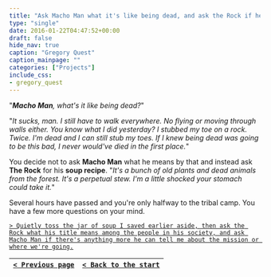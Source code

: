 ```yaml
---
title: "Ask Macho Man what it's like being dead, and ask the Rock if he can write his soup recipe down for you."
type: "single"
date: 2016-01-22T04:47:52+00:00
draft: false
hide_nav: true
caption: "Gregory Quest"
caption_mainpage: ""
categories: ["Projects"]
include_css:
- gregory_quest
---
```


"***Macho Man**, what's it like being dead?*"

"*It sucks, man. I still have to walk everywhere. No flying or moving through walls either. You know what I did yesterday? I stubbed my toe on a rock. Twice. I'm dead and I can still stub my toes. If I knew being dead was going to be this bad, I never would've died in the first place.*"

You decide not to ask **Macho Man** what he means by that and instead ask **The Rock** for his **soup recipe**. "*It's a bunch of old plants and dead animals from the forest. It's a perpetual stew. I'm a little shocked your stomach could take it.*"

Several hours have passed and you're only halfway to the tribal camp. You have a few more questions on your mind.

[``> Quietly toss the jar of soup I saved earlier aside, then ask the Rock what his title means among the people in his society, and ask Macho Man if there's anything more he can tell me about the mission or where we're going.``](../17)

|[``< Previous page``](../15)|[``< Back to the start``](../)|
|---|---|